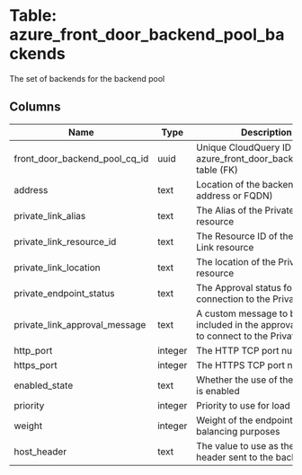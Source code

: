 
# Table: azure_front_door_backend_pool_backends
The set of backends for the backend pool
## Columns
| Name        | Type           | Description  |
| ------------- | ------------- | -----  |
|front_door_backend_pool_cq_id|uuid|Unique CloudQuery ID of azure_front_door_backend_pools table (FK)|
|address|text|Location of the backend (IP address or FQDN)|
|private_link_alias|text|The Alias of the Private Link resource|
|private_link_resource_id|text|The Resource ID of the Private Link resource|
|private_link_location|text|The location of the Private Link resource|
|private_endpoint_status|text|The Approval status for the connection to the Private Link|
|private_link_approval_message|text|A custom message to be included in the approval request to connect to the Private Link|
|http_port|integer|The HTTP TCP port number|
|https_port|integer|The HTTPS TCP port number|
|enabled_state|text|Whether the use of the backend is enabled|
|priority|integer|Priority to use for load balancing|
|weight|integer|Weight of the endpoint for load balancing purposes|
|host_header|text|The value to use as the host header sent to the backend|

